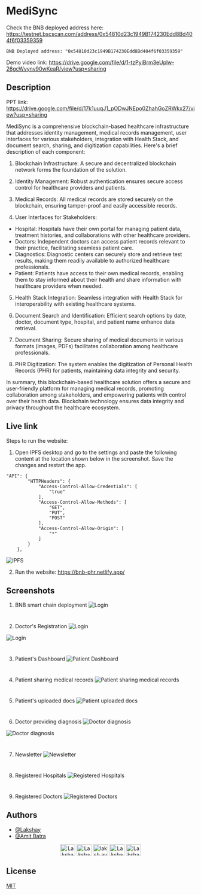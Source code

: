 
# MediSync
Check the BNB deployed address here: https://testnet.bscscan.com/address/0x54810d23c1949B174230Edd8Bd404f6f03359359
```
BNB Deployed address: "0x54810d23c1949B174230Edd8Bd404f6f03359359"
```

Demo video link: https://drive.google.com/file/d/1-tzPyiBrm3eUplw-26gcWvynv90wKeaR/view?usp=sharing

## Description

PPT link: https://drive.google.com/file/d/17k1uuqJ1_pODwJNEpo0ZhahGoZRWkx27/view?usp=sharing

MediSync is a comprehensive blockchain-based healthcare infrastructure that addresses identity management, medical records management, user interfaces for various stakeholders, integration with Health Stack, and document search, sharing, and digitization capabilities. Here's a brief description of each component:

1. Blockchain Infrastructure: A secure and decentralized blockchain network forms the foundation of the solution.

2. Identity Management: Robust authentication ensures secure access control for healthcare providers and patients.

3. Medical Records: All medical records are stored securely on the blockchain, ensuring tamper-proof and easily accessible records.

4. User Interfaces for Stakeholders:
- Hospital: Hospitals have their own portal for managing patient data, treatment histories, and collaborations with other healthcare providers.
- Doctors: Independent doctors can access patient records relevant to their practice, facilitating seamless patient care.
- Diagnostics: Diagnostic centers can securely store and retrieve test results, making them readily available to authorized healthcare professionals.
- Patient: Patients have access to their own medical records, enabling them to stay informed about their health and share information with healthcare providers when needed.
5. Health Stack Integration: Seamless integration with Health Stack for interoperability with existing healthcare systems.

6. Document Search and Identification: Efficient search options by date, doctor, document type, hospital, and patient name enhance data retrieval.

7. Document Sharing: Secure sharing of medical documents in various formats (images, PDFs) facilitates collaboration among healthcare professionals. 

8. PHR Digitization: The system enables the digitization of Personal Health Records (PHR) for patients, maintaining data integrity and security.

In summary, this blockchain-based healthcare solution offers a secure and user-friendly platform for managing medical records, promoting collaboration among stakeholders, and empowering patients with control over their health data. Blockchain technology ensures data integrity and privacy throughout the healthcare ecosystem.

## Live link
Steps to run the website:
1. Open IPFS desktop and go to the settings and paste the following content at the location shown below in the screenshot. Save the changes and restart the app.

```
"API": {
		"HTTPHeaders": {
			"Access-Control-Allow-Credentials": [
				"true"
			],
			"Access-Control-Allow-Methods": [
				"GET",
				"PUT",
				"POST"
			],
			"Access-Control-Allow-Origin": [
				"*"
			]
		}
	},
```
![IPFS](https://raw.githubusercontent.com/LakshaySK106/BNB-PHR/main/screenshots/ipfs.png)

2. Run the website: https://bnb-phr.netlify.app/




## Screenshots

1. BNB smart chain deployment
![Login](https://github.com/LakshaySK106/BNB-PHR/blob/main/screenshots/bnb.png?raw=true)
#
2. Doctor's Registration
![Login](https://github.com/LakshaySK106/BNB-PHR/blob/main/screenshots/Screenshot%202023-09-22%20at%208.59.22%20PM.png?raw=true)

![Login](https://github.com/LakshaySK106/BNB-PHR/blob/main/screenshots/Screenshot%202023-09-22%20at%208.49.56%20PM.png?raw=true)
#
3. Patient's Dashboard
![Patient Dashboard](https://github.com/LakshaySK106/BNB-PHR/blob/main/screenshots/Screenshot%202023-09-22%20at%208.53.20%20PM.png?raw=true)
#
4. Patient sharing medical records
![Patient sharing medical records](https://github.com/LakshaySK106/BNB-PHR/blob/main/screenshots/Screenshot%202023-09-22%20at%208.54.10%20PM.png?raw=true)
#
5. Patient's uploaded docs
![Patient uploaded docs](https://github.com/LakshaySK106/BNB-PHR/blob/main/screenshots/Screenshot%202023-09-22%20at%208.55.04%20PM.png?raw=true)
#
6. Doctor providing diagnosis
![Doctor diagnosis](https://github.com/LakshaySK106/BNB-PHR/blob/main/screenshots/Screenshot%202023-09-22%20at%208.56.43%20PM.png?raw=true)

![Doctor diagnosis](https://github.com/LakshaySK106/BNB-PHR/blob/main/screenshots/Screenshot%202023-09-22%20at%208.58.01%20PM.png?raw=true)
#
7. Newsletter
![Newsletter](https://github.com/LakshaySK106/BNB-PHR/blob/main/screenshots/Screenshot%202023-09-22%20at%208.59.42%20PM.png?raw=true)
#
8. Registered Hospitals
![Registered Hospitals](https://github.com/LakshaySK106/BNB-PHR/blob/main/screenshots/Screenshot%202023-09-22%20at%209.00.21%20PM.png?raw=true)
#
9. Registered Doctors
![Registered Doctors](https://github.com/LakshaySK106/BNB-PHR/blob/main/screenshots/Screenshot%202023-09-22%20at%209.00.37%20PM.png?raw=true)

## Authors

- [@Lakshay](https://www.linkedin.com/in/lakshaysk106/)
- [@Amit Batra](https://www.linkedin.com/in/amitbatra-31/)


<p align="center">
  <a href="https://www.linkedin.com/in/lakshaysk106" target="_blank"><img align="center"
      src="https://raw.githubusercontent.com/rahuldkjain/github-profile-readme-generator/master/src/images/icons/Social/linked-in-alt.svg"
      alt="Lakshay" height="30" width="40" /></a>
 <a href="https://twitter.com/lakshay123401" target="_blank"><img align="center"
      src="https://raw.githubusercontent.com/rahuldkjain/github-profile-readme-generator/master/src/images/icons/Social/twitter.svg"
      alt="Lakshay" height="30" width="40" /></a>
  <a href="https://instagram.com/laksh.ay_" target="_blank"><img align="center"
      src="https://raw.githubusercontent.com/rahuldkjain/github-profile-readme-generator/master/src/images/icons/Social/instagram.svg"
      alt="laksh.ay_" height="30" width="40" /></a>
  <a href="https://discord.com/users/Lakshay%E2%97%A5%E2%96%B6_%E2%97%80%E2%97%A4#4372" target="_blank"><img align="center"
      src="https://raw.githubusercontent.com/rahuldkjain/github-profile-readme-generator/master/src/images/icons/Social/discord.svg"
      alt="Lakshay" height="30" width="40" /></a>
  <a href="#"><img align="center"
      src="https://cdn.worldvectorlogo.com/logos/telegram-1.svg"
      alt="Lakshay" height="30" width="40" /></a>
</p>



## License

[MIT](https://choosealicense.com/licenses/mit/)


